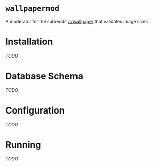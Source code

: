 # `wallpapermod`
A moderator for the subreddit [/r/wallpaper](https://www.reddit.com/r/wallpaper) that validates image sizes

# Installation
*TODO*

# Database Schema
*TODO*

# Configuration
*TODO*

# Running
*TODO*